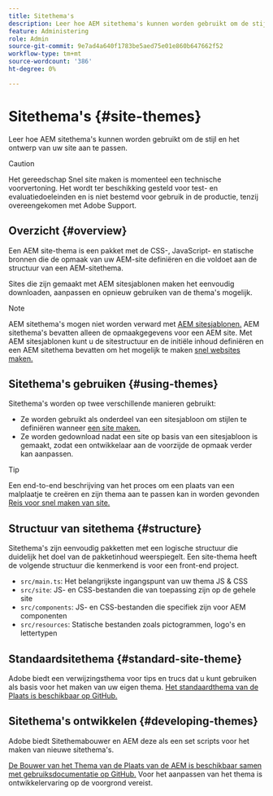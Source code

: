 ```yaml
---
title: Sitethema's
description: Leer hoe AEM sitethema's kunnen worden gebruikt om de stijl en het ontwerp van uw site aan te passen.
feature: Administering
role: Admin
source-git-commit: 9e7ad4a640f1783be5aed75e01e860b647662f52
workflow-type: tm+mt
source-wordcount: '386'
ht-degree: 0%

---
```



# Sitethema&#39;s {#site-themes}

Leer hoe AEM sitethema&#39;s kunnen worden gebruikt om de stijl en het ontwerp van uw site aan te passen.

>[!CAUTION]
>
>Het gereedschap Snel site maken is momenteel een technische voorvertoning. Het wordt ter beschikking gesteld voor test- en evaluatiedoeleinden en is niet bestemd voor gebruik in de productie, tenzij overeengekomen met Adobe Support.

## Overzicht {#overview}

Een AEM site-thema is een pakket met de CSS-, JavaScript- en statische bronnen die de opmaak van uw AEM-site definiëren en die voldoet aan de structuur van een AEM-sitethema.

Sites die zijn gemaakt met AEM sitesjablonen maken het eenvoudig downloaden, aanpassen en opnieuw gebruiken van de thema&#39;s mogelijk.

>[!NOTE]
>
>AEM sitethema&#39;s mogen niet worden verward met [AEM sitesjablonen.](site-templates.md) AEM sitethema&#39;s bevatten alleen de opmaakgegevens voor een AEM site. Met AEM sitesjablonen kunt u de sitestructuur en de initiële inhoud definiëren en een AEM sitethema bevatten om het mogelijk te maken [snel websites maken.](create-site.md)

## Sitethema&#39;s gebruiken {#using-themes}

Sitethema&#39;s worden op twee verschillende manieren gebruikt:

* Ze worden gebruikt als onderdeel van een sitesjabloon om stijlen te definiëren wanneer [een site maken.](create-site.md)
* Ze worden gedownload nadat een site op basis van een sitesjabloon is gemaakt, zodat een ontwikkelaar aan de voorzijde de opmaak verder kan aanpassen.

>[!TIP]
>
>Een end-to-end beschrijving van het proces om een plaats van een malplaatje te creëren en zijn thema aan te passen kan in worden gevonden [Reis voor snel maken van site.](/help/journey-sites/quick-site/overview.md)

## Structuur van sitethema {#structure}

Sitethema&#39;s zijn eenvoudig pakketten met een logische structuur die duidelijk het doel van de pakketinhoud weerspiegelt. Een site-thema heeft de volgende structuur die kenmerkend is voor een front-end project.

* `src/main.ts`: Het belangrijkste ingangspunt van uw thema JS &amp; CSS
* `src/site`: JS- en CSS-bestanden die van toepassing zijn op de gehele site
* `src/components`: JS- en CSS-bestanden die specifiek zijn voor AEM componenten
* `src/resources`: Statische bestanden zoals pictogrammen, logo&#39;s en lettertypen

## Standaardsitethema {#standard-site-theme}

Adobe biedt een verwijzingsthema voor tips en trucs dat u kunt gebruiken als basis voor het maken van uw eigen thema. [Het standaardthema van de Plaats is beschikbaar op GitHub.](https://github.com/adobe/aem-site-template-standard-theme-e2e)

## Sitethema&#39;s ontwikkelen {#developing-themes}

Adobe biedt Sitethemabouwer en AEM deze als een set scripts voor het maken van nieuwe sitethema&#39;s.

[De Bouwer van het Thema van de Plaats van de AEM is beschikbaar samen met gebruiksdocumentatie op GitHub.](https://github.com/adobe/aem-site-theme-builder) Voor het aanpassen van het thema is ontwikkelervaring op de voorgrond vereist.
